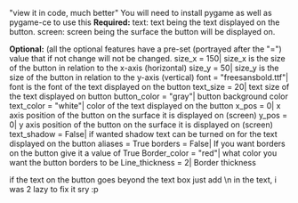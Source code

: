 "view it in code, much better"
You will need to install pygame as well as pygame-ce to use this
**Required:**
text: text being the text displayed on the button.
screen: screen being the surface the button will be displayed on.

**Optional:** (all the optional features have a pre-set (portrayed after the "=") value that if not change will not be changed.
size_x = 150| size_x is the size of the button in relation to the x-axis (horizontal)
size_y = 50| size_y is the size of the button in relation to the y-axis (vertical)
font = "freesansbold.ttf"| font is the font of the text displayed on the button
text_size = 20| text size of the text displayed on button
button_color = "gray"| button background color
text_color = "white"| color of the text displayed on the button
x_pos = 0| x axis position of the button on the surface it is displayed on (screen)
y_pos = 0| y axis position of the button on the surface it is displayed on (screen)
text_shadow = False| if wanted shadow text can be turned on for the text displayed on the button
aliases = True
borders = False| If you want borders on the button give it a value of True
Border_color = "red"| what color you want the button borders to be 
Line_thickness = 2| Border thickness

if the text on the button goes beyond the text box just add \n in the text, i was 2 lazy to fix it sry :p
